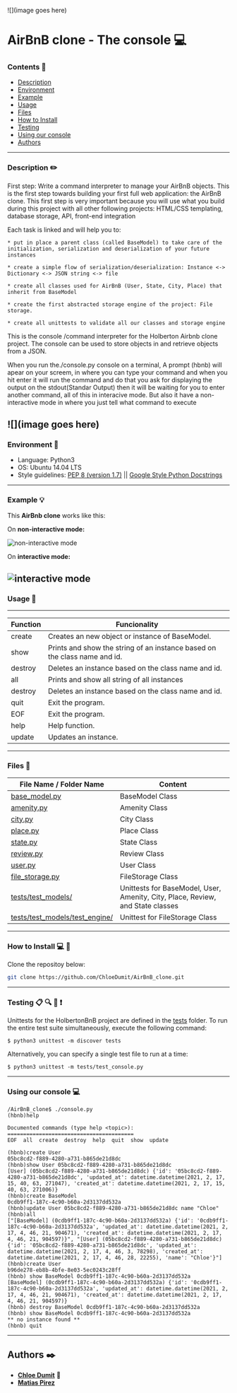 ![](image goes here)

# AirBnB clone - The console :computer:


### Contents :book:
* [Description](https://github.com/ChloeDumit/AirBnB_clone#description-pencil2)
* [Environment](https://github.com/ChloeDumit/AirBnB_clone#environment-robot)
* [Example](https://github.com/ChloeDumit/AirBnB_clone#example-bulb)
* [Usage](https://github.com/ChloeDumit/AirBnB_clone#usage-memo)
* [Files](https://github.com/ChloeDumit/AirBnB_clone#files-file_folder)
* [How to Install](https://github.com/ChloeDumit/AirBnB_clone#how-to-install-computer-triangular_flag_on_post)
* [Testing](https://github.com/ChloeDumit/AirBnB_clone#testing-clipboard-mag-eyes-exclamation)
* [Using our console](https://github.com/ChloeDumit/AirBnB_clone#using-our-console-computer)
* [Authors](https://github.com/ChloeDumit/AirBnB_clone#authors-black_nib)
---

### Description :pencil2:

First step: Write a command interpreter to manage your AirBnB objects.
This is the first step towards building your first full web application: the AirBnB clone. This first step is very important because you will use what you build during this project with all other following projects: HTML/CSS templating, database storage, API, front-end integration

Each task is linked and will help you to:

	* put in place a parent class (called BaseModel) to take care of the initialization, serialization and deserialization of your future instances

	* create a simple flow of serialization/deserialization: Instance <-> Dictionary <-> JSON string <-> file

	* create all classes used for AirBnB (User, State, City, Place) that inherit from BaseModel

	* create the first abstracted storage engine of the project: File storage.

	* create all unittests to validate all our classes and storage engine

This is the console /command interpreter for the Holberton Airbnb clone project. The console can be used to store objects in and retrieve objects from a JSON.

When you run the./console.py console on a terminal, A prompt (hbnb) will apear on your screem, in where you can type your command and when you hit enter it will run the command and do that you ask for displaying the output on the stdout(Standar Output) then it will be waiting for you to enter another command, all of this in interacive mode. But also it have a non-interactive mode in where you just tell what command to execute

![](image goes here)
---

### Environment :robot:
* Language: Python3
* OS: Ubuntu 14.04 LTS
* Style guidelines: [PEP 8 (version 1.7)](https://www.python.org/dev/peps/pep-0008/) \|| [Google Style Python Docstrings](http://sphinxcontrib-napoleon.readthedocs.io/en/l\atest/example_google.html)
---

### Example :bulb:

This **AirBnb clone** works like this:

On **non-interactive mode:**

![non-interactive mode](https://user-images.githubusercontent.com/55112483/74885416-7a6b7b80-5343-11ea-91c4-0a57799f71c1.png)



On **interactive mode:**

![interactive mode](https://user-images.githubusercontent.com/55112483/74885336-4beda080-5343-11ea-9fdf-98763ecbc0a1.png)
---

### Usage :memo:

---
| **Function** | **Funcionality** | 
| -------------- | ----------------- | 
|create | Creates an new object or instance of BaseModel. |
|show | Prints and show the string of an instance based on the class name and id. | 
|destroy | Deletes an instance based on the class name and id. | 
|all | Prints and show all string of all instances| 
|destroy | Deletes an instance based on the class name and id. | 
|quit | Exit the program. |
|EOF | Exit the program. | 
|help | Help function. |
|update | Updates an instance. |
---

### Files :file_folder: 

| File Name / Folder Name | Content |
|---|---|
|[base_model.py](./models/base_model.py)|BaseModel Class|
|[amenity.py](./models/amenity.py)|Amenity Class|
|[city.py](./models/city.py)|City Class|
|[place.py](./models/place.py)|Place Class|
|[state.py](./models/state.py)|State Class|
|[review.py](./models/review.py)|Review Class|
|[user.py](./models/user.py)|User Class|
|[file_storage.py](./models/engine/file_storage.py)|FileStorage Class|
|[tests/test_models/](./tests/test_models/)|Unittests for BaseModel, User, Amenity, City, Place, Review, and State classes|
|[tests/test_models/test_engine/](./tests/test_models/test_engine/)|Unittest for FileStorage Class|
---

### How to Install :computer: :triangular_flag_on_post:

Clone the repositoy below:
```bash
git clone https://github.com/ChloeDumit/AirBnB_clone.git
```
---

###  Testing :clipboard: :mag: :eyes: :exclamation: 

Unittests for the HolbertonBnB project are defined in the [tests](./tests) 
folder. To run the entire test suite simultaneously, execute the following command:

```
$ python3 unittest -m discover tests
```

Alternatively, you can specify a single test file to run at a time:

```
$ python3 unittest -m tests/test_console.py
```
---

### Using our console :computer:
```
/AirBnB_clone$ ./console.py
(hbnb)help

Documented commands (type help <topic>):
========================================
EOF  all  create  destroy  help  quit  show  update

(hbnb)create User
05bc8cd2-f889-4280-a731-b865de21d8dc
(hbnb)show User 05bc8cd2-f889-4280-a731-b865de21d8dc
[User] (05bc8cd2-f889-4280-a731-b865de21d8dc) {'id': '05bc8cd2-f889-4280-a731-b865de21d8dc', 'updated_at': datetime.datetime(2021, 2, 17, 15, 40, 63, 271047), 'created_at': datetime.datetime(2021, 2, 17, 15, 40, 63, 271006)}
(hbnb)create BaseModel
0cdb9ff1-187c-4c90-b60a-2d3137dd532a
(hbnb)update User 05bc8cd2-f889-4280-a731-b865de21d8dc name "Chloe"
(hbnb)all
["[BaseModel] (0cdb9ff1-187c-4c90-b60a-2d3137dd532a) {'id': '0cdb9ff1-187c-4c90-b60a-2d3137dd532a', 'updated_at': datetime.datetime(2021, 2, 17, 4, 46, 21, 904671), 'created_at': datetime.datetime(2021, 2, 17, 4, 46, 21, 904597)}", "[User] (05bc8cd2-f889-4280-a731-b865de21d8dc) {'id': '05bc8cd2-f889-4280-a731-b865de21d8dc', 'updated_at': datetime.datetime(2021, 2, 17, 4, 46, 3, 78298), 'created_at': datetime.datetime(2021, 2, 17, 4, 46, 28, 22255), 'name': "Chloe'}"]
(hbnb)create User
b96de278-eb8b-4bfe-8e03-5ec0243c28ff
(hbnb) show BaseModel 0cdb9ff1-187c-4c90-b60a-2d3137dd532a
[BaseModel] (0cdb9ff1-187c-4c90-b60a-2d3137dd532a) {'id': '0cdb9ff1-187c-4c90-b60a-2d3137dd532a', 'updated_at': datetime.datetime(2021, 2, 17, 4, 46, 21, 904671), 'created_at': datetime.datetime(2021, 2, 17, 4, 46, 21, 904597)}
(hbnb) destroy BaseModel 0cdb9ff1-187c-4c90-b60a-2d3137dd532a
(hbnb) show BaseModel 0cdb9ff1-187c-4c90-b60a-2d3137dd532a
** no instance found **
(hbnb) quit
```
---

## Authors :black_nib:

* [**Chloe Dumit**](https://github.com/ChloeDumit/AirBnB_clone) :princess:
* [**Matias Pirez**](https://github.com/ChloeDumit/AirBnB_clone)